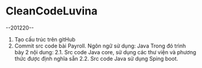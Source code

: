 # CleanCodeLuvina
--201220--
1. Tạo cấu trúc trên gitHub
2. Commit src code bài Payroll. Ngôn ngữ sử dụng: Java Trong đó trình bày 2 nội dung:
  2.1. Src code Java core, sử dụng các thư viện và phương thức được định nghĩa sẵn
  2.2. Src code Java sử dụng Sping boot.
